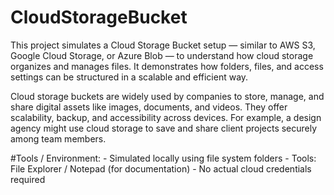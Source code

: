 # CloudStorageBucket
This project simulates a Cloud Storage Bucket setup — similar to AWS S3, Google Cloud Storage, or Azure Blob — to understand how cloud storage organizes and manages files.
It demonstrates how folders, files, and access settings can be structured in a scalable and efficient way.

Cloud storage buckets are widely used by companies to store, manage, and share digital assets like images, documents, and videos.
They offer scalability, backup, and accessibility across devices.
For example, a design agency might use cloud storage to save and share client projects securely among team members.

#Tools / Environment:
    - Simulated locally using file system folders
    - Tools: File Explorer / Notepad (for documentation)
    - No actual cloud credentials required
